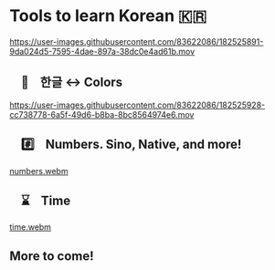 # Tools to learn Korean 🇰🇷

https://user-images.githubusercontent.com/83622086/182525891-9da024d5-7595-4dae-897a-38dc0e4ad61b.mov

## &nbsp;   🌈    **한글 ↔️ Colors**

https://user-images.githubusercontent.com/83622086/182525928-cc738778-6a5f-49d6-b8ba-8bc8564974e6.mov

## &nbsp;   #️⃣    **Numbers. Sino, Native, and more!**

[numbers.webm](https://user-images.githubusercontent.com/83622086/182525968-2108cfe9-70e4-427a-9d90-2d0c117ea113.webm)

## &nbsp;   ⌛    **Time**

[time.webm](https://user-images.githubusercontent.com/83622086/182525956-e0c50f45-d76d-46e3-a8ac-d5e987409a48.webm)

## More to come!
